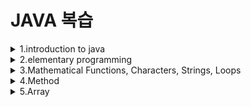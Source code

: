 # JAVA 복습

<details>

<summary>1.introduction to java</summary>

## 1.introduction to java

#### Intro

- source code 란 high-level language 로 쓰여진 프로그램을 뜻한다.
- source code 는 컴퓨터가 이해할 수 없으며 이해할 수 있는 코드로 바꿔주는 tool 을 interpreter 또는 compiler라고 한다.
- interpreter 는 source code 로 부터 statement 를 읽어 machine code 로 바꿔 바로 실행한다.
- compiler 는 전체 source code 를 machine code file 로 바꾸고 그 파일이 실행된다.

#### Why Java?

- Java is simple: Java 는 C++과 비슷하지만 더 기능적이고 단점은 적다.
- Java is object-oriented: Java 는 객체지향적인 언어이다.
- Java is distributed: Java 는 networking capability 를 가지고 있다.
- Java is interpreted: Source code 는 컴파일 시 OS가 인식할 수 없는 bytecode(.class file)로 변환된다. 그리고 JVM이 bytecode를 OS가 인식할 수 있게 해준다. 따라서 OS에 종속적이지 않고 java 파일 하나만 만들면 어느 디바이스에서든 실행할 수 있다.
- Java is robust: Java 는 다른 언어에서 나타나는 problem 이나 error 를 발견할 수 있으며 runtime exception handling 특징을 가지고 있다.
- Java is secure: Java 는 잘못된 프로그램으로 인한 피해를 줄이기 위해 여러 보안 메커니즘을 구현했다.
- Java is architecture-neutral: 한 번 써지면 어디서든지 실행 가능하다. (JVM 의 특징)
- Java is portable: 바로 위의 특징으로 인해 Java 는 portable 하다.
- Java is multithreaded
- Java is dynamic: Java 는 진화하는 것에 적응하도록 설계되었다. 새로운 기능은 필요할 때마다 쉽게 추가될 수 있다.

#### JVM, JRE, JDK

- JVM 은 위에서 설명한 것과 같고 JRE 는 JVM 을 생성하는 디스크 상의 부분이다. JDK 는 개발자들이 JVM 과 JRE 에 의해 실행되고 구동될 수 있는 자바 프로그램을 생성할 수 있게 도와준다.

#### Java Program 실행 과정

- .Java 형식으로 파일을 저장한다. file name 과 public class 'name' 이 반드시 같아야 한다.
- .class file 로 Compile 된다. 예시로 javac Welcome.java 가 있으며 문법적인 에러가 없다면 Welcome.class 라는 파일이 생성된다.
- .class file 은 JVM 에 의해 실행된다.
</details>

<details>

<summary>2.elementary programming</summary>

## 2.elementary programming

#### Identifiers

- identifier 는 letter, digit, undersores, dollar sign 으로 이루어진다.
- 숫자로 시작할 수 없다.
- reserved word 와 겹치면 안 된다.
- true, false, null 도 될 수 없다.
- 길이 제한 없다.

#### Constants

- final datatype CONSTANTNAME = VALUE; 과 같은 식으로 작성

#### Naming Conventions

- 의미 있는 이름을 사용한다.
- variable 과 method 이름: 소문자를 사용한다. 다른 단어들이 붙어 있는 경우 대문자로 구분한다.
- class 이름: 대문자로 시작한다.
- 상수: 글자 전부 대문자로 이루어져 있으며 다른 단어들은 밑줄로 구분한다.

#### Floating-point Number

- floating-point number 는 근사치이다.
- 예를 들어, System.out.println(1.0-0.1-0.1-0.1-0.1-0.1); -> 0.5000000000000001, Not 0.5
- 따라서 Integer 를 통해 계산하는 것이 정확하다.

#### Exponent Operation

- Math.pow(2, 3); -> 8

#### Literals

- 프로그램에서 직접 표현한 값을 의미한다.

#### Integer Literals

- Integer literal 은 정수 변수에 할당될 수 있다.
- 범위가 안 맞으면 컴파일 오류가 날 수 있다.
- 범위는 -2<sup>31</sup> 부터 2<sup>31</sup>-1 까지이다.
- Long type 으로 나타내기 위해 뒤에 L을 붙일 수 있다. 예를 들어 2147483548L

#### Floating-Point Literals

- 기본적으로, floating-point literal 은 double type value 와 같이 다뤄진다.
- 뒤에 F를 붙이거나 D를 붙여서 float, double 로 만들 수 있다.
- Double type 과 Float type 의 차이점은 Double type 이 더 정밀하다는 것이다.

#### Current Time

- currentTimeMillis 메소드는 01-01-1970 부터 지금까지의 시간을 밀리초로 반환한다.

#### Numeric Type Conversion

- 다른 type 끼리 연산을 할 때 한 가지 타입으로 통합돼서 계산된다. 우선순위는 double > float > long > int 이다.

#### Type Casting

- type 을 확장할 때는 암시적으로 캐스팅 해주지만 type 을 축소할 때는 명시적으로 캐스팅 해준다.

#### Operator ^

- 두 bool 값이 서로 같을 때 false

#### Conditional Expressions

- y = (x>0)?1:-1; ==> 조건문이 참이면 1 거짓이면 -1
</details>

<details>

<summary>3.Mathematical Functions, Characters, Strings, Loops</summary>

## 3.Mathematical Functions, Characters, Strings, Loops

#### Mathematical Function

- Java 는 Math 클래스를 통해 유용한 메소드를 제공한다.
- 예를 들어 상수 PI, E가 있고 메소드 min, max, abs 등이 있다.

#### The random Method

- Math.random()
- 랜덤으로 double 형의 value 를 생성한다. 범위 0.0 ~ 1.0

#### Character Data Type

- char 형의 variable 도 증감연산이 가능하다.

#### Unicode Format

- Java character 는 Unicode 를 사용한다.

#### The String Type

- char 형은 오직 하나의 문자만 표현한다.
- 문자열을 표현하기 위해서는 String 이라는 데이터형을 사용해야 한다.
- String 은 몇 Java 라이브러리에 predefined 되어 있지만 primitive type 은 아니다.
- 이는 reference type 이며 Ch.9에서 다시 볼 예정이다.

#### Instance method and static method

- object 기반의 메소드를 Instance method 라고 하고 object 없이 실행될 수 있는 메소드를 static method라고 한다.

#### Conversion between Strings and Numbers

- parseInt 를 사용하거나 String s = number + ""; 등과 같은 방법이 있다.

#### Caution when loop

- loop 조건문에서 floating-point value를 사용하면 안된다.
- floating-point value는 근사치이므로, 이들을 사용하면 정확한 결과가 나오지 않는다.

#### do-while loop

- 최소 한 번은 실행한다.

#### 어떤 loop 를 쓸까?

- 일반적으로 반복 횟수가 정해져 있을 때 for 문을 사용한다.
- while 은 반복 횟수가 정해져 있지 않거나 input 이 0일때까지 하는 반복 때 사용한다.
- do-while 은 while 을 사용하고 싶은데 한 번은 실행해야 할 때 사용한다.
</details>

<details>

<summary>4.Method</summary>

## 4.method

### Defining Methods

- Method signature 는 method name 과 parameter list 로 이루어져 있다.
- Method header 에 정의된 변수를 formal parameter 라고 한다.
- 함수를 정의할 때 static 을 사용하면 객체를 생성하지 않고도 사용할 수 있다.
- 함수를 실행할 때 parameter 에 넣는 변수를 actual parameter 혹은 argument 라고 한다.
- return value type 대로 return 해야 한다.

### Reuse Methods from Other Classes

- 같은 패키지에 있으면 import 할 필요 없이, ClassName.methodName을 통해 다른 class의 메소드를 사용할 수 있다.
- pass by value: 복사된 데이터를 전달하여 구성함으로써, 값을 수정해도 원본의 데이터에는 영향을 주지 않는다.

### Overloading Methods

- 메소드 이름은 같고 parameter list 는 다르다.
- 리턴값만 다른 것은 오버로딩이라고 볼 수 없다.
- 접근 제어자도 자유롭게 지정 가능하다.
- 사용하는 이유는 같은 기능을 하는 메소드를 하나의 이름으로 사용할 수 있고 메소드 이름을 절약할 수 있기 때문이다.


</details>

<details>

<summary>5.Array</summary>

## 5.Array

#### Introducing Arrays

- double[] myList = new double[10]; 과 같은 형태로 정의한다.
- 배열의 크기는 변수로도 지정 가능하다.
- datatype arrayRefVar[]; 같은 형태도 허용은 되나 비추천한다.
- 한번 배열이 생성되면 그 크기는 고정이다.
- arrayRefVar.length 를 통해 배열의 크기를 알 수 있다.

#### Default Values

- numeric primitive data type 에는 0
- char type 에는 '\u0000'
- boolean type 에는 false


#### Array Initializers

- 선언, 생성, 초기화를 한 번에 하는 방법: double[] myList = {1.9, 2.9, 3.4, 3.5};
- double[] myList; myList = {1.9, 2.9, 3.4, 3.5};와 같이 따로 하면 오류가 생긴다.

#### Copying Arrays

- list2 = list1 과 같이 '='을 통해 복사를  list1에서 list2로 reference value 를 복사한다.
- 그러면 복사된 배열과 원본의 배열이 변경될 때 서로 간의 값이 변경된다.
- pass by value 를 하려면 for 문을 통해 요소를 일일이 넣어주면 된다.
- System.arraycopy 메소드 이용
<pre><code>
System.arraycopy(Object src, int srcPos, Object dest, int destPos, int length);
// src : 원본 배열
// srcPos : 원본 배열에서 복사할 항목의 시작 인덱스
// dest : 새 배열
// destPos : 새 배열에서 붙여넣을 시작 인덱스
// length: 복사할 개수
</code></pre>

#### Passing Arrays to Methods

- 메소드에 배열을 넘겨줄 때, 배열의 reference 가 넘어간다.

#### Pass by Value

- Pass by Value 란 복사된 데이터를 전달하여 구성함으로써, 값을 수정하여도 원본의 데이터에는 영향을 주지 않도록 하는 방식이다.
- 매개 변수의 type 이 primitive type 일 때와 배열일 때의 차이점: 원시값이 매개변수일 때 메소드 내부의 매개변수 값을 변경하여도 메소드 외부의 변수 값에 영향을 미치지 않는다. 배열이 매개변수 type 일 때, 배열에 대한 참조가 메소드에 전달된다. 따라서 메소드 내에서 발생하는 배열의 변경 사항은 원래 배열에 영향을 준다.

#### Array Class

- 정렬은 프로그래밍에서 자주 사용되므로, 자바는 정렬 메소드를 지원한다. java.util.Arrays.sort(array);
- Java8 부터 Arrays.parallelSort(list) 또한 지원하지만 이는 큰 데이터 처리할 때만 사용할 것을 추천한다.
- Array.equals(list1, list2) : 두 배열이 같은지 검사한다.
- Array.fill(list, 5) : 배열을 5로 채워 넣음, Array.fill(list, 1, 5, 8) : 1번 부터 5번까지 8로 채워 넣는다.
- Array.toString(list) : 배열의 요소들을 string 으로 return 한다.

#### Multidimensional Array

- 이차원 배열: dataType[][] refVar = new dataType[10][10];
- 
</details>